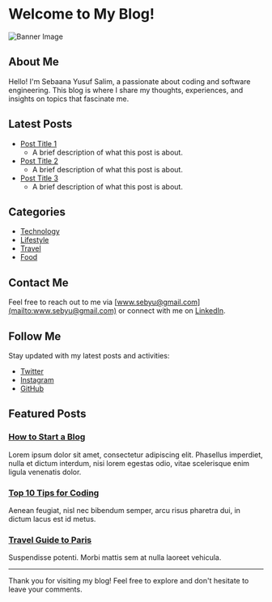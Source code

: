 # Welcome to My Blog!

![Banner Image](https://via.placeholder.com/1500x500)

## About Me
Hello! I'm Sebaana Yusuf Salim, a passionate about coding and software engineering. This blog is where I share my thoughts, experiences, and insights on topics that fascinate me.

## Latest Posts
- [Post Title 1](#)
  - A brief description of what this post is about.
- [Post Title 2](#)
  - A brief description of what this post is about.
- [Post Title 3](#)
  - A brief description of what this post is about.

## Categories
- [Technology](#)
- [Lifestyle](#)
- [Travel](#)
- [Food](#)

## Contact Me
Feel free to reach out to me via [www.sebyu@gmail.com](mailto:www.sebyu@gmail.com) or connect with me on [LinkedIn](https://www.linkedin.com/in/sebaana-yusuf-215839247/).

## Follow Me
Stay updated with my latest posts and activities:
- [Twitter](https://twitter.com)
- [Instagram](https://instagram.com)
- [GitHub](https://github.com)

## Featured Posts
### [How to Start a Blog](#)
Lorem ipsum dolor sit amet, consectetur adipiscing elit. Phasellus imperdiet, nulla et dictum interdum, nisi lorem egestas odio, vitae scelerisque enim ligula venenatis dolor.

### [Top 10 Tips for Coding](#)
Aenean feugiat, nisl nec bibendum semper, arcu risus pharetra dui, in dictum lacus est id metus.

### [Travel Guide to Paris](#)
Suspendisse potenti. Morbi mattis sem at nulla laoreet vehicula.

---

Thank you for visiting my blog! Feel free to explore and don't hesitate to leave your comments.

